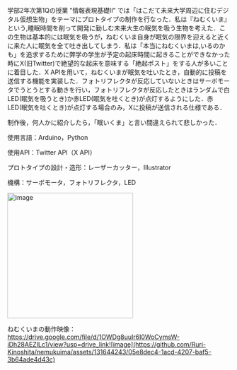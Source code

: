 学部2年次第1Qの授業 ”情報表現基礎Ⅱ” では「はこだて未来大学周辺に住むデジタル仮想生物」をテーマにプロトタイプの制作を行なった．私は『ねむくいま』という,睡眠時間を削って開発に勤しむ未来大生の眠気を吸う生物を考えた．この生物は基本的には眠気を吸うが，ねむくいま自身が眠気の限界を迎えると近くに来た人に眠気を全て吐き出してしまう．私は「本当にねむくいまは,いるのかも」を追求するために弊学の学生が予定の起床時間に起きることができなかった時にX(旧Twitter)で絶望的な起床を意味する「絶起ポスト」をする人が多いことに着目した．X APIを用いて，ねむくいまが眠気を吐いたとき，自動的に投稿を送信する機能を実装した．フォトリフレクタが反応していないときはサーボモータでうとうとする動きを行い，フォトリフレクタが反応したときはランダムで白LED(眠気を吸うとき)か赤LED(眠気を吐くとき)が点灯するようにした．赤LED(眠気を吐くとき)が点灯する場合のみ，Xに投稿が送信される仕様である．

制作後，何人かに紹介したら，「眠いくま」と言い間違えられて悲しかった．

使用言語：Arduino，Python

使用API：Twitter API（X API）

プロトタイプの設計・造形：レーザーカッター，Illustrator

機構：サーボモータ，フォトリフレクタ，LED

<img width="284" alt="image" src="https://github.com/Ruri-Kinoshita/nemukuima/assets/131644243/bb0704f3-f2d0-451e-aaf1-7fd3684a9338">

ねむくいまの動作映像：https://drive.google.com/file/d/1OWDg8uuIr6I0WoCymsW-iDh28AEZILc1/view?usp=drive_link![image](https://github.com/Ruri-Kinoshita/nemukuima/assets/131644243/05e8dec4-1acd-4207-baf5-3b64ade4d43c)
